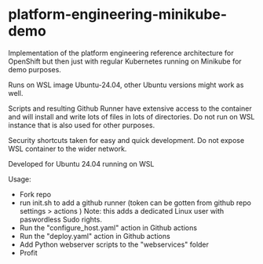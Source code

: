 # platform-engineering-minikube-demo
Implementation of the platform engineering reference architecture for OpenShift but then just with regular Kubernetes running on Minikube for demo purposes.

Runs on WSL image Ubuntu-24.04, other Ubuntu versions might work as well.

Scripts and resulting Github Runner have extensive access to the container and will install and write lots of files in lots of directories.
Do not run on WSL instance that is also used for other purposes.

Security shortcuts taken for easy and quick development. Do not expose WSL container to the wider network.

Developed for Ubuntu 24.04 running on WSL

Usage:
- Fork repo
- run init.sh to add a github runner (token can be gotten from github repo settings > actions )
    Note: this adds a dedicated Linux user with paswordless Sudo rights.
- Run the "configure_host.yaml" action in Github actions
- Run the "deploy.yaml" action in Github actions
- Add Python webserver scripts to the "webservices" folder
- Profit